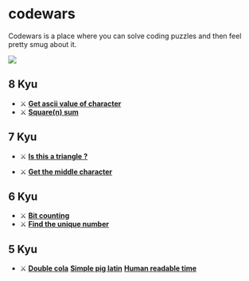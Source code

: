 # codewars
Codewars is a place where you can solve coding puzzles and then feel pretty smug about it.

[<img src="https://www.codewars.com/users/candrasaputra/badges/large">](https://www.codewars.com/users/candrasaputra/)

## 8 Kyu
- :crossed_swords:
[**Get ascii value of character**](8kyu/getAsciiValueOfCharacter.js)
- :crossed_swords:
[**Square(n) sum**](8kyu/squareSum.js)

## 7 Kyu
- :crossed_swords:
[**Is this a triangle ?**](7kyu/isThisATriangle.js)

- :crossed_swords:
[**Get the middle character**](getMiddleCharacter.js)

## 6 Kyu
- :crossed_swords:
[**Bit counting**](bitCounting.js)
- :crossed_swords:
[**Find the unique number**](findUniqueNumber.js)

## 5 Kyu
- :crossed_swords:
[**Double cola**](doubleCola.js)
[**Simple pig latin**](simplePigLatin.js)
[**Human readable time**](humanReadableTime.js)